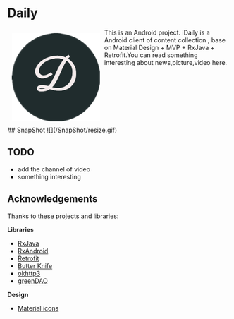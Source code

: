 # Daily

<img src="/app/src/main/res/drawable/head.png" align="left" width="200" hspace="10" vspace="10">
This is an Android project. iDaily is a Android client of content collection , base on Material Design + MVP + RxJava + Retrofit.You can read something interesting about news,picture,video here. </br>

<div style="display:flex;" >

</div>
</br></br>
</br></br>
</br></br>
</br></br>
## SnapShot
![](/SnapShot/resize.gif)
</div>

## TODO

- add the channel of video
- something interesting

## Acknowledgements

Thanks to these projects and libraries:

**Libraries**

- [RxJava](https://github.com/ReactiveX/RxJava)
- [RxAndroid](https://github.com/ReactiveX/RxAndroid)
- [Retrofit](https://github.com/square/retrofit)
- [Butter Knife](https://github.com/JakeWharton/butterknife)
- [okhttp3](https://github.com/square/okhttp)
- [greenDAO](https://github.com/greenrobot/greenDAO)

**Design**

- [Material icons](https://design.google.com/icons/)
